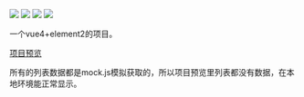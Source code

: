 [![](https://img.shields.io/badge/vue-^2.6.11-ff69b4.svg)](https://github.com/vuejs/vue)
[![](https://img.shields.io/badge/vue--cli-~4.4.0-brightgreen.svg)](https://github.com/vuejs/vue-cli)
[![](https://img.shields.io/badge/element--ui-^2.13.2-blue.svg)](https://github.com/ElemeFE/element)
[![](https://img.shields.io/badge/author-lmc-orange.svg)](#)

一个vue4+element2的项目。

[项目预览](https://lmc-2020.github.io/vue-project/pages/index.html)

所有的列表数据都是mock.js模拟获取的，所以项目预览里列表都没有数据，在本地环境能正常显示。
